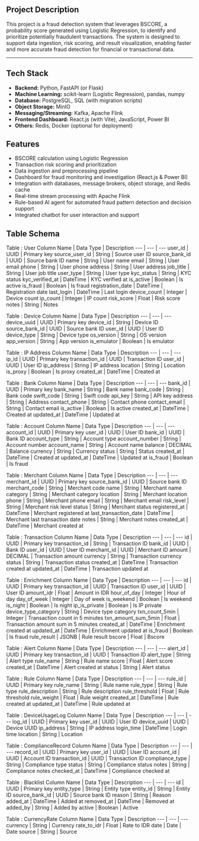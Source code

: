 ## Project Description

This project is a fraud detection system that leverages BSCORE, a probability score generated using Logistic Regression, to identify and prioritize potentially fraudulent transactions. The system is designed to support data ingestion, risk scoring, and result visualization, enabling faster and more accurate fraud detection for financial or transactional data.

---

## Tech Stack
- **Backend:** Python, FastAPI (or Flask)
- **Machine Learning:** scikit-learn (Logistic Regression), pandas, numpy
- **Database:** PostgreSQL, SQL (with migration scripts)
- **Object Storage:** MinIO
- **Messaging/Streaming:** Kafka, Apache Flink
- **Frontend Dashboard:** React.js (with Vite), JavaScript, Power BI
- **Others:** Redis, Docker (optional for deployment)

## Features
- BSCORE calculation using Logistic Regression
- Transaction risk scoring and prioritization
- Data ingestion and preprocessing pipeline
- Dashboard for fraud monitoring and investigation (React.js & Power BI)
- Integration with databases, message brokers, object storage, and Redis cache
- Real-time stream processing with Apache Flink
- Rule-based AI agent for automated fraud pattern detection and decision support
- Integrated chatbot for user interaction and support

## Table Schema
Table : User
Column Name | Data Type | Description
--- | --- | ---
user_id | UUID | Primary key
source_user_id | String | Source user ID
source_bank_id | UUID | Source bank ID
name | String | User name
email | String | User email
phone | String | User phone
address | String | User address
job_title | String | User job title
user_type | String | User type
kyc_status | String | KYC status
kyc_verified_at | DateTime | KYC verified at
is_active | Boolean | Is active
is_fraud | Boolean | Is fraud
registration_date | DateTime | Registration date
last_login | DateTime | Last login
device_count | Integer | Device count
ip_count | Integer | IP count
risk_score | Float | Risk score
notes | String | Notes

Table : Device
Column Name | Data Type | Description
--- | --- | ---
device_uuid | UUID | Primary key
device_id | String | Device ID
source_bank_id | UUID | Source bank ID
user_id | UUID | User ID
device_type | String | Device type
os_version | String | OS version
app_version | String | App version
is_emulator | Boolean | Is emulator

Table : IP Address
Column Name | Data Type | Description
--- | --- | ---
ip_id | UUID | Primary key
transaction_id | UUID | Transaction ID
user_id | UUID | User ID
ip_address | String | IP address
location | String | Location
is_proxy | Boolean | Is proxy
created_at | DateTime | Created at

Table : Bank
Column Name | Data Type | Description
--- | --- | ---
bank_id | UUID | Primary key
bank_name | String | Bank name
bank_code | String | Bank code
swift_code | String | Swift code
api_key | String | API key
address | String | Address
contact_phone | String | Contact phone
contact_email | String | Contact email
is_active | Boolean | Is active
created_at | DateTime | Created at
updated_at | DateTime | Updated at

Table : Account
Column Name | Data Type | Description
--- | --- | ---
account_id | UUID | Primary key
user_id | UUID | User ID
bank_id | UUID | Bank ID
account_type | String | Account type
account_number | String | Account number
account_name | String | Account name
balance | DECIMAL | Balance
currency | String | Currency
status | String | Status
created_at | DateTime | Created at
updated_at | DateTime | Updated at
is_fraud | Boolean | Is fraud

Table : Merchant
Column Name | Data Type | Description
--- | --- | ---
merchant_id | UUID | Primary key
source_bank_id | UUID | Source bank ID
merchant_code | String | Merchant code
name | String | Merchant name
category | String | Merchant category
location | String | Merchant location
phone | String | Merchant phone
email | String | Merchant email
risk_level | String | Merchant risk level
status | String | Merchant status
registered_at | DateTime | Merchant registered at
last_transaction_date | DateTime | Merchant last transaction date
notes | String | Merchant notes
created_at | DateTime | Merchant created at

Table : Transaction
Column Name | Data Type | Description
--- | --- | ---
id | UUID | Primary key
transaction_id | String | Transaction ID
bank_id | UUID | Bank ID
user_id | UUID | User ID
merchant_id | UUID | Merchant ID
amount | DECIMAL | Transaction amount
currency | String | Transaction currency
status | String | Transaction status
created_at | DateTime | Transaction created at
updated_at | DateTime | Transaction updated at

Table : Enrichment
Column Name | Data Type | Description
--- | --- | ---
id | UUID | Primary key
transaction_id | UUID | Transaction ID
user_id | UUID | User ID
amount_idr | Float | Amount in IDR
hour_of_day | Integer | Hour of day
day_of_week | Integer | Day of week
is_weekend | Boolean | Is weekend
is_night | Boolean | Is night
ip_is_private | Boolean | Is IP private
device_type_category | String | Device type category
txn_count_5min | Integer | Transaction count in 5 minutes
txn_amount_sum_5min | Float | Transaction amount sum in 5 minutes
created_at | DateTime | Enrichment created at
updated_at | DateTime | Enrichment updated at
is_fraud | Boolean | Is fraud
rule_result | JSONB | Rule result
bscore | Float | Bscore

Table : Alert
Column Name | Data Type | Description
--- | --- | ---
alert_id | UUID | Primary key
transaction_id | UUID | Transaction ID
alert_type | String | Alert type
rule_name | String | Rule name
score | Float | Alert score
created_at | DateTime | Alert created at
status | String | Alert status

Table : Rule
Column Name | Data Type | Description
--- | --- | ---
rule_id | UUID | Primary key
rule_name | String | Rule name
rule_type | String | Rule type
rule_description | String | Rule description
rule_threshold | Float | Rule threshold
rule_weight | Float | Rule weight
created_at | DateTime | Rule created at
updated_at | DateTime | Rule updated at

Table : DeviceUsageLog
Column Name | Data Type | Description
--- | --- | ---
log_id | UUID | Primary key
user_id | UUID | User ID
device_uuid | UUID | Device UUID
ip_address | String | IP address
login_time | DateTime | Login time
location | String | Location

Table : ComplianceRecord
Column Name | Data Type | Description
--- | --- | ---
record_id | UUID | Primary key
user_id | UUID | User ID
account_id | UUID | Account ID
transaction_id | UUID | Transaction ID
compliance_type | String | Compliance type
status | String | Compliance status
notes | String | Compliance notes
checked_at | DateTime | Compliance checked at

Table : Blacklist
Column Name | Data Type | Description
--- | --- | ---
id | UUID | Primary key
entity_type | String | Entity type
entity_id | String | Entity ID
source_bank_id | UUID | Source bank ID
reason | String | Reason
added_at | DateTime | Added at
removed_at | DateTime | Removed at
added_by | String | Added by
active | Boolean | Active

Table : CurrencyRate
Column Name | Data Type | Description
--- | --- | ---
currency | String | Currency
rate_to_idr | Float | Rate to IDR
date | Date | Date
source | String | Source



